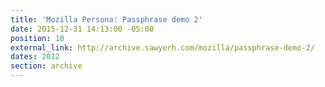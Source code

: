 ```yaml
---
title: 'Mozilla Persona: Passphrase demo 2'
date: 2015-12-31 14:13:00 -05:00
position: 10
external_link: http://archive.sawyerh.com/mozilla/passphrase-demo-2/
dates: 2012
section: archive
---
```


